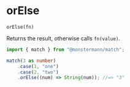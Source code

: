 # orElse

`orElse(fn)`

Returns the result, otherwise calls `fn(value)`.

```ts
import { match } from "@monstermann/match";

match(3 as number)
    .case(1, "one")
    .case(2, "two")
    .orElse((num) => String(num)); //=> "3"
```
